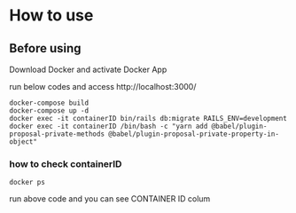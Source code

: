# How to use

## Before using
 Download Docker and activate Docker App

run below codes and access http://localhost:3000/
```
docker-compose build
docker-compose up -d
docker exec -it containerID bin/rails db:migrate RAILS_ENV=development
docker exec -it containerID /bin/bash -c "yarn add @babel/plugin-proposal-private-methods @babel/plugin-proposal-private-property-in-object"
```

### how to check containerID
```
docker ps
```
run above code and you can see CONTAINER ID colum

